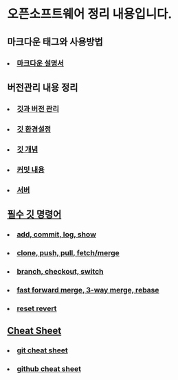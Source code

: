 # 오픈소프트웨어 정리 내용입니다.

## 마크다운 태그와 사용방법
 ### <li><a href="https://github.com/uh004/OSS-Summary/blob/main/Markdown/Markdown.md" target="_blank">마크다운 설명서</a>
  
## 버전관리 내용 정리
### <li><a href="https://github.com/uh004/OSS-Summary/blob/main/git/lecture1.md">깃과 버전 관리</li>
### <li><a href="https://github.com/uh004/OSS-Summary/blob/main/git/lecture2.md">깃 환경설정</li> 
### <li><a href="https://github.com/uh004/OSS-Summary/blob/main/git/lecture3.md">깃 개념</li> 
### <li><a href="https://github.com/uh004/OSS-Summary/blob/main/git/lecture4.md">커밋 내용</li> 
### <li><a href="https://github.com/uh004/OSS-Summary/blob/main/git/lecture5.md">서버</li> 

## 필수 깃 명령어
### <li><a href="https://github.com/uh004/OSS-Summary/blob/main/git_code/code1.md">add, commit, log, show</li>   
### <li><a href="https://github.com/uh004/OSS-Summary/blob/main/git_code/code2.md">clone, push, pull, fetch/merge</li>   
### <li><a href="https://github.com/uh004/OSS-Summary/blob/main/git_code/code3.md">branch, checkout, switch</li>   
### <li><a href="https://github.com/uh004/OSS-Summary/blob/main/git_code/code4.md">fast forward merge, 3-way merge, rebase</li>
### <li><a href="https://github.com/uh004/OSS-Summary/blob/main/git_code/code5.md">reset revert</li>

## Cheat Sheet
### <li><a href="https://github.com/uh004/OSS-Summary/blob/main/cheat_sheet/git_cheat_sheet.md">git cheat sheet</li>
### <li><a href="https://github.com/uh004/OSS-Summary/blob/main/cheat_sheet/github_cheat_sheet.md">github cheat sheet</li>
